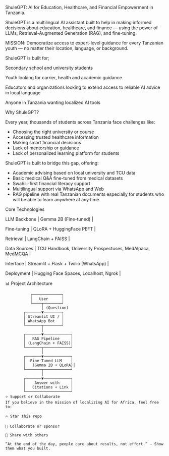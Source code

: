 ShuleGPT: AI for Education, Healthcare, and Financial Empowerment in Tanzania.

ShuleGPT is a multilingual AI assistant built to help in making informed decisions about education, healthcare, and finance — using the power of LLMs, Retrieval-Augmented Generation (RAG), and fine-tuning.

MISSION: Democratize access to expert-level guidance for every Tanzanian youth — no matter their location, language, or background.

ShuleGPT is built for;

Secondary school and university students

Youth looking for carrier, health and academic guidance

Educators and organizations looking to extend access to reliable AI advice in local language

Anyone in Tanzania wanting localized AI tools

Why ShuleGPT?

Every year, thousands of students across Tanzania face challenges like:
- Choosing the right university or course
- Accessing trusted healthcare information
- Making smart financial decisions
- Lack of mentorship or guidance
- Lack of personalized learning platform for students

ShuleGPT is built to bridge this gap, offering:
- Academic advising based on local university and TCU data
- Basic medical Q&A fine-tuned from medical datasets
- Swahili-first financial literacy support
- Multilingual support via WhatsApp and Web
- RAG pipeline with real Tanzanian documents especially for students who will be able to learn anywhere at any time.


Core Technologies

LLM Backbone | Gemma 2B (Fine-tuned) |

Fine-tuning | QLoRA + HuggingFace PEFT |

Retrieval | LangChain + FAISS |

Data Sources | TCU Handbook, University Prospectuses, MedAlpaca, MedMCQA |

Interface | Streamlit + Flask + Twilio (WhatsApp) |

Deployment | Hugging Face Spaces, Localhost, Ngrok |

📊 Project Architecture

```text
           ┌─────────────┐
           │   User      │
           └────┬────────┘
                │ (Question)
        ┌───────▼────────┐
        │ Streamlit UI / │
        │ WhatsApp Bot   │
        └───────┬────────┘
                │
        ┌───────▼────────────┐
        │   RAG Pipeline     │
        │ (LangChain + FAISS)│
        └───────┬────────────┘
                │
        ┌───────▼────────────┐
        │  Fine-Tuned LLM    │
        │   (Gemma 2B + QLoRA)│
        └───────┬────────────┘
                │
        ┌───────▼────────────┐
        │    Answer with     │
        │   Citations + Link │
        └────────────────────┘
⭐ Support or Collaborate
If you believe in the mission of localizing AI for Africa, feel free to:

⭐ Star this repo

🤝 Collaborate or sponsor

📢 Share with others

“At the end of the day, people care about results, not effort.” — Show them what you built.
